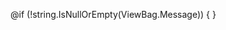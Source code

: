 @if (!string.IsNullOrEmpty(ViewBag.Message))
{
    <script type="text/javascript">
        alert('@ViewBag.Message');
    </script>
}
